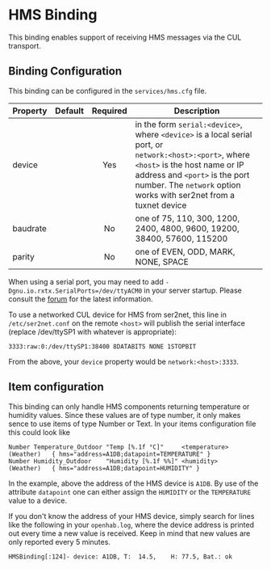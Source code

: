 # HMS Binding

This binding enables support of receiving HMS messages via the CUL transport.

## Binding Configuration

This binding can be configured in the `services/hms.cfg` file.

| Property | Default | Required | Description |
|----------|---------|:--------:|-------------|
| device   |         |   Yes    | in the form `serial:<device>`, where `<device>` is a local serial port, or<br/> `network:<host>:<port>`, where `<host>` is the host name or IP address and `<port>` is the port number.  The `network` option works with ser2net from a tuxnet device |
| baudrate |         |   No     | one of 75, 110, 300, 1200, 2400, 4800, 9600, 19200, 38400, 57600, 115200 |
| parity   |         |   No     | one of EVEN, ODD, MARK, NONE, SPACE |

When using a serial port, you may need to add `-Dgnu.io.rxtx.SerialPorts=/dev/ttyACM0` in your server startup.  Please consult the [forum](https://community.openhab.org) for the latest information.

To use a networked CUL device for HMS from ser2net, this line in `/etc/ser2net.conf` on the remote `<host>` will publish the serial interface (replace /dev/ttySP1 with whatever is appropriate):

```
3333:raw:0:/dev/ttySP1:38400 8DATABITS NONE 1STOPBIT
```

From the above, your `device` property would be `network:<host>:3333`.

## Item configuration

This binding can only handle HMS components returning temperature or humidity values. Since these values are of type number, it only makes sence to use items of type Number or Text. In your items configuration file this could look like

```
Number Temperature_Outdoor "Temp [%.1f °C]"     <temperature>   (Weather)   { hms="address=A1DB;datapoint=TEMPERATURE" }
Number Humidity_Outdoor    "Humidity [%.1f %%]" <humidity>      (Weather)   { hms="address=A1DB;datapoint=HUMIDITY" }
```

In the example, above the address of the HMS device is `A1DB`. By use of the attribute `datapoint` one can either assign the `HUMIDITY` or the `TEMPERATURE` value to a device.

If you don't know the address of your HMS device, simply search for lines like the following in your `openhab.log`, where the device address is printed out every time a new value is received. Keep in mind that new values are only reported every 5 minutes.

```
HMSBinding[:124]- device: A1DB, T:  14.5,    H: 77.5, Bat.: ok
```
